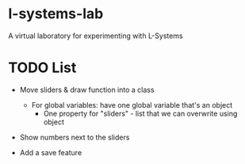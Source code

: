 # l-systems-lab
A virtual laboratory for experimenting with L-Systems

# TODO List

* Move sliders & draw function into a class
  * For global variables: have one global variable that's an object
    * One property for "sliders" - list that we can overwrite using object

* Show numbers next to the sliders

* Add a save feature
